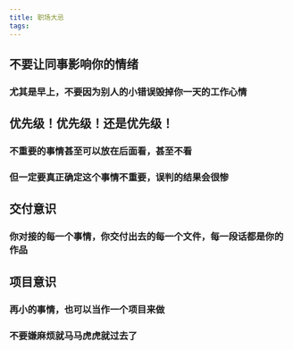 ```yaml
---
title: 职场大忌
tags:
---
```


## 不要让同事影响你的情绪
### 尤其是早上，不要因为别人的小错误毁掉你一天的工作心情
## 优先级！优先级！还是优先级！
### 不重要的事情甚至可以放在后面看，甚至不看
### 但一定要真正确定这个事情不重要，误判的结果会很惨
## 交付意识
### 你对接的每一个事情，你交付出去的每一个文件，每一段话都是你的作品
## 项目意识
### 再小的事情，也可以当作一个项目来做
### 不要嫌麻烦就马马虎虎就过去了